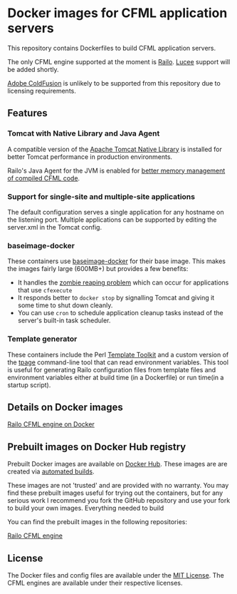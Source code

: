 # Docker images for CFML application servers

This repository contains Dockerfiles to build CFML application servers.

The only CFML engine supported at the moment is [Railo](http://www.getrailo.org/). [Lucee](http://lucee.org/) support will be added shortly.

[Adobe ColdFusion](http://www.adobe.com/products/coldfusion) is unlikely to be supported from this repository due to licensing requirements.

## Features

### Tomcat with Native Library and Java Agent

A compatible version of the [Apache Tomcat Native Library](http://tomcat.apache.org/native-doc/) is installed for better Tomcat performance in production environments.

Railo's Java Agent for the JVM is enabled for [better memory management of compiled CFML code](http://blog.getrailo.com/post.cfm/railo-4-1-smarter-template-compilation).

### Support for single-site and multiple-site applications

The default configuration serves a single application for any hostname on the listening port. Multiple applications can be supported by editing the server.xml in the Tomcat config.

### baseimage-docker

These containers use [baseimage-docker](https://github.com/phusion/baseimage-docker) for their base image. This makes the images fairly large (600MB+) but provides a few benefits:

- It handles the [zombie reaping problem](https://blog.phusion.nl/2015/01/20/docker-and-the-pid-1-zombie-reaping-problem/) which can occur for applications that use `cfexecute`
- It responds better to `docker stop` by signalling Tomcat and giving it some time to shut down cleanly.
- You can use `cron` to schedule application cleanup tasks instead of the server's built-in task scheduler.

### Template generator

These containers include the Perl [Template Toolkit](http://www.template-toolkit.org/) and a custom version of the [tpage](http://www.template-toolkit.org/docs/tools/tpage.html) command-line tool that can read environment variables. This tool is useful for generating Railo configuration files from template files and environment variables either at build time (in a Dockerfile) or run time(in a startup script).


## Details on Docker images

[Railo CFML engine on Docker](railo/README.md)

## Prebuilt images on Docker Hub registry

Prebuilt Docker images are available on [Docker Hub](https://hub.docker.com/). These images are are created via [automated builds](https://docs.docker.com/docker-hub/builds/).

These images are not 'trusted' and are provided with no warranty. You may find these prebuilt images useful for trying out the containers, but for any serious work I recommend you fork the GitHub repository and use your fork to build your own images. Everything needed to build 

You can find the prebuilt images in the following repositories:

[Railo CFML engine](https://registry.hub.docker.com/u/boomfish/railo-engine/)

## License

The Docker files and config files are available under the [MIT License](LICENSE.txt). The CFML engines are available under their respective licenses.